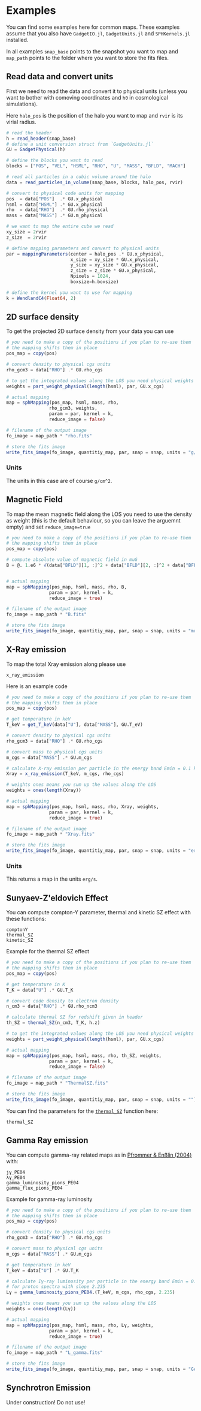 # Examples

You can find some examples here for common maps. These examples assume that you also have `GadgetIO.jl`, `GadgetUnits.jl` and `SPHKernels.jl` installed.

In all examples `snap_base` points to the snapshot you want to map and `map_path` points to the folder where you want to store the fits files.

## Read data and convert units

First we need to read the data and convert it to physical units (unless you want to bother with comoving coordinates and `h0` in cosmological simulations).

Here `halo_pos` is the position of the halo you want to map and `rvir` is its virial radius.

```julia
# read the header
h = read_header(snap_base)
# define a unit conversion struct from `GadgetUnits.jl`
GU = GadgetPhysical(h)

# define the blocks you want to read
blocks = ["POS", "VEL", "HSML", "RHO", "U", "MASS", "BFLD", "MACH"]

# read all particles in a cubic volume around the halo
data = read_particles_in_volume(snap_base, blocks, halo_pos, rvir)

# convert to physical code units for mapping
pos  = data["POS"]  .* GU.x_physical
hsml = data["HSML"] .* GU.x_physical
rho  = data["RHO"]  .* GU.rho_physical
mass = data["MASS"] .* GU.m_physical

# we want to map the entire cube we read
xy_size = 2rvir
z_size  = 2rvir

# define mapping parameters and convert to physical units
par = mappingParameters(center = halo_pos .* GU.x_physical,
                        x_size = xy_size * GU.x_physical,
                        y_size = xy_size * GU.x_physical,
                        z_size = z_size * GU.x_physical,
                        Npixels = 1024,
                        boxsize=h.boxsize)

# define the kernel you want to use for mapping
k = WendlandC4(Float64, 2)
```

## 2D surface density

To get the projected 2D surface density from your data you can use

```julia
# you need to make a copy of the positions if you plan to re-use them
# the mapping shifts them in place
pos_map = copy(pos)

# convert density to physical cgs units
rho_gcm3 = data["RHO"] .* GU.rho_cgs

# to get the integrated values along the LOS you need physical weights and not reduce the image
weights = part_weight_physical(length(hsml), par, GU.x_cgs)

# actual mapping
map = sphMapping(pos_map, hsml, mass, rho,
                rho_gcm3, weights,
                param = par, kernel = k,
                reduce_image = false)

# filename of the output image
fo_image = map_path * "rho.fits"

# store the fits image
write_fits_image(fo_image, quantitiy_map, par, snap = snap, units = "g/cm^2")
```

### Units

The units in this case are of course ``g/cm^2``.


## Magnetic Field

To map the mean magnetic field along the LOS you need to use the density as weight (this is the default behaviour, so you can leave the arguemnt empty) and set `reduce_image=true`

```julia
# you need to make a copy of the positions if you plan to re-use them
# the mapping shifts them in place
pos_map = copy(pos)

# compute absolute value of magnetic field in muG
B = @. 1.e6 * √(data["BFLD"][1, :]^2 + data["BFLD"][2, :]^2 + data["BFLD"][3, :]^2)


# actual mapping
map = sphMapping(pos_map, hsml, mass, rho, B,
                param = par, kernel = k,
                reduce_image = true)

# filename of the output image
fo_image = map_path * "B.fits"

# store the fits image
write_fits_image(fo_image, quantitiy_map, par, snap = snap, units = "muG")
```


## X-Ray emission

To map the total Xray emission along please use

```@docs
x_ray_emission
```

Here is an example code
```julia
# you need to make a copy of the positions if you plan to re-use them
# the mapping shifts them in place
pos_map = copy(pos)

# get temperature in keV
T_keV = get_T_keV(data["U"], data["MASS"], GU.T_eV)

# convert density to physical cgs units
rho_gcm3 = data["RHO"] .* GU.rho_cgs

# convert mass to physical cgs units
m_cgs = data["MASS"] .* GU.m_cgs

# calculate X-ray emission per particle in the energy band Emin = 0.1 keV, Emax = 2.4 keV
Xray = x_ray_emission(T_keV, m_cgs, rho_cgs)

# weights ones means you sum up the values along the LOS
weights = ones(length(Xray))

# actual mapping
map = sphMapping(pos_map, hsml, mass, rho, Xray, weights,
                param = par, kernel = k,
                reduce_image = true)

# filename of the output image
fo_image = map_path * "Xray.fits"

# store the fits image
write_fits_image(fo_image, quantitiy_map, par, snap = snap, units = "erg/s")
```

### Units

This returns a map in the units ``erg/s``.

## Sunyaev-Z'eldovich Effect


You can compute compton-Y parameter, thermal and kinetic SZ effect with these functions:

```@docs
comptonY
thermal_SZ
kinetic_SZ
```

Example for the thermal SZ effect
```julia
# you need to make a copy of the positions if you plan to re-use them
# the mapping shifts them in place
pos_map = copy(pos)

# get temperature in K
T_K = data["U"] .* GU.T_K

# convert code density to electron density
n_cm3 = data["RHO"] .* GU.rho_ncm3

# calculate thermal SZ for redshift given in header
th_SZ = thermal_SZ(n_cm3, T_K, h.z)

# to get the integrated values along the LOS you need physical weights and not reduce the image
weights = part_weight_physical(length(hsml), par, GU.x_cgs)

# actual mapping
map = sphMapping(pos_map, hsml, mass, rho, th_SZ, weights,
                param = par, kernel = k,
                reduce_image = false)

# filename of the output image
fo_image = map_path * "ThermalSZ.fits"

# store the fits image
write_fits_image(fo_image, quantitiy_map, par, snap = snap, units = "")
```

You can find the parameters for the [`thermal_SZ`](@ref) function here:
```@docs
thermal_SZ
```

## Gamma Ray emission

You can compute gamma-ray related maps as in [Pfrommer & Enßlin (2004)](https://ui.adsabs.harvard.edu/abs/2004A%26A...413...17P/abstract) with:

```@docs
jγ_PE04
λγ_PE04
gamma_luminosity_pions_PE04
gamma_flux_pions_PE04
```

Example for gamma-ray luminosity

```julia
# you need to make a copy of the positions if you plan to re-use them
# the mapping shifts them in place
pos_map = copy(pos)

# convert density to physical cgs units
rho_gcm3 = data["RHO"] .* GU.rho_cgs

# convert mass to physical cgs units
m_cgs = data["MASS"] .* GU.m_cgs

# get temperature in keV
T_keV = data["U"] .* GU.T_K

# calculate Iγ-ray luminosity per particle in the energy band Emin = 0.1 GeV, Emax = 200 GeV
# for proton spectra with slope 2.235
Lγ = gamma_luminosity_pions_PE04.(T_keV, m_cgs, rho_cgs, 2.235)

# weights ones means you sum up the values along the LOS
weights = ones(length(Lγ))

# actual mapping
map = sphMapping(pos_map, hsml, mass, rho, Lγ, weights,
                param = par, kernel = k,
                reduce_image = true)

# filename of the output image
fo_image = map_path * "L_gamma.fits"

# store the fits image
write_fits_image(fo_image, quantitiy_map, par, snap = snap, units = "GeV/s")
```


## Synchrotron Emission

Under construction! Do not use!